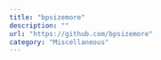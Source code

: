 ```yaml
---
title: "bpsizemore"
description: ""
url: "https://github.com/bpsizemore"
category: "Miscellaneous"
---
```

